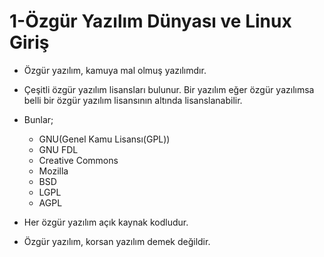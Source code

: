 # 1-Özgür Yazılım Dünyası ve Linux Giriş
- Özgür yazılım, kamuya mal olmuş yazılımdır.
- Çeşitli özgür yazılım lisansları bulunur. Bir yazılım eğer özgür yazılımsa belli bir özgür yazılım lisansının altında lisanslanabilir.
- Bunlar;
  * GNU(Genel Kamu Lisansı(GPL))
  * GNU FDL
  * Creative Commons
  * Mozilla
  * BSD
  * LGPL
  * AGPL

- Her özgür yazılım açık kaynak kodludur.
- Özgür yazılım, korsan yazılım demek değildir.